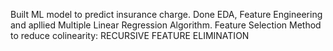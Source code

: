 Built ML model to predict insurance charge.
Done EDA, Feature Engineering and apllied Multiple Linear Regression Algorithm. 
Feature Selection Method to reduce colinearity: RECURSIVE FEATURE ELIMINATION

      
